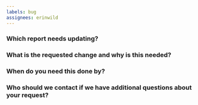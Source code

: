 ```yaml
---
labels: bug
assignees: erinwild
---
```


### Which report needs updating?
<!-- Please link to the report. -->

### What is the requested change and why is this needed?
<!-- Please describe in detail the desired changes to the report.

Sample questions to answer:
- Is there a problem with a query or graph? Do you have a proposed fix?
- Are you looking for a particular graph or query to be updated or altered? Why
will this new view be more useful?
- Are you looking for an additional metric to be added to the report? What
question are you looking to answer? How are you planning to use this data?

-->

### When do you need this done by?


### Who should we contact if we have additional questions about your request?

